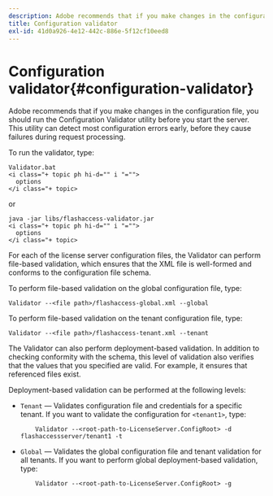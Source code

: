 ```yaml
---
description: Adobe recommends that if you make changes in the configuration file, you should run the Configuration Validator utility before you start the server. This utility can detect most configuration errors early, before they cause failures during request processing.
title: Configuration validator
exl-id: 41d0a926-4e12-442c-886e-5f12cf10eed8
---
```

# Configuration validator{#configuration-validator}

Adobe recommends that if you make changes in the configuration file, you should run the Configuration Validator utility before you start the server. This utility can detect most configuration errors early, before they cause failures during request processing.

To run the validator, type:

```
Validator.bat  
<i class="+ topic ph hi-d="" i "="">
  options  
</i class="+ topic>
```

or

```
java -jar libs/flashaccess-validator.jar  
<i class="+ topic ph hi-d="" i "="">
  options 
</i class="+ topic>
```

For each of the license server configuration files, the Validator can perform file-based validation, which ensures that the XML file is well-formed and conforms to the configuration file schema.

To perform file-based validation on the global configuration file, type:

```
Validator --<file path>/flashaccess-global.xml --global
```

To perform file-based validation on the tenant configuration file, type:

```
Validator --<file path>/flashaccess-tenant.xml --tenant
```

The Validator can also perform deployment-based validation. In addition to checking conformity with the schema, this level of validation also verifies that the values that you specified are valid. For example, it ensures that referenced files exist.

Deployment-based validation can be performed at the following levels:

* `Tenant` — Validates configuration file and credentials for a specific tenant. If you want to validate the configuration for `<tenant1>`, type: 

  ```
      Validator --<root-path-to-LicenseServer.ConfigRoot> -d flashaccessserver/tenant1 -t
  ```

* `Global` — Validates the global configuration file and tenant validation for all tenants. If you want to perform global deployment-based validation, type: 

  ```
      Validator --<root-path-to-LicenseServer.ConfigRoot> -g
  ```
